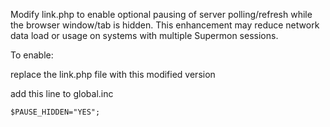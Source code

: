 Modify link.php to enable optional pausing of server polling/refresh while the browser window/tab is hidden. This enhancement may reduce network data load or usage on systems with multiple Supermon sessions. 

To enable:

  replace the link.php file with this modified version
  
  add this line to global.inc
  
    $PAUSE_HIDDEN="YES";
